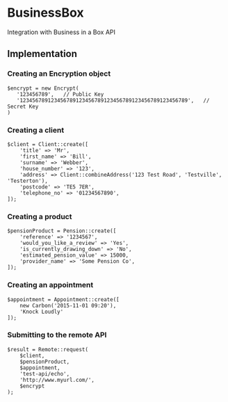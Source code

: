 # BusinessBox
Integration with Business in a Box API

## Implementation

### Creating an Encryption object
```
$encrypt = new Encrypt(
   '123456789',   // Public Key
   '123456789123456789123456789123456789123456789123456789',   // Secret Key
)
```

### Creating a client
```
$client = Client::create([
    'title' => 'Mr',
    'first_name' => 'Bill',
    'surname' => 'Webber',
    'house_number' => '123',
    'address' => Client::combineAddress('123 Test Road', 'Testville', 'Testerton'),
    'postcode' => 'TE5 7ER',
    'telephone_no' => '01234567890',
]);
```

### Creating a product
```
$pensionProduct = Pension::create([
    'reference' => '1234567',
    'would_you_like_a_review' => 'Yes',
    'is_currently_drawing_down' => 'No',
    'estimated_pension_value' => 15000,
    'provider_name' => 'Some Pension Co',
]);
```

### Creating an appointment
```
$appointment = Appointment::create([
    new Carbon('2015-11-01 09:20'),
    'Knock Loudly'
]);
```

### Submitting to the remote API
```
$result = Remote::request(
    $client,
    $pensionProduct,
    $appointment,
    'test-api/echo',
    'http://www.myurl.com/',
    $encrypt
);
```
